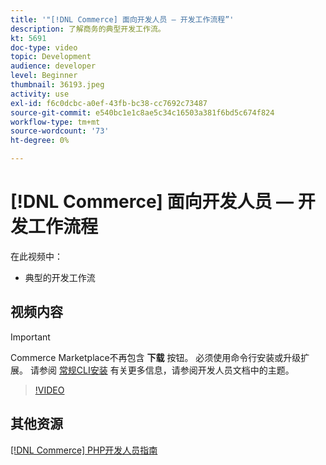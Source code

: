 ```yaml
---
title: '"[!DNL Commerce] 面向开发人员 — 开发工作流程”'
description: 了解商务的典型开发工作流。
kt: 5691
doc-type: video
topic: Development
audience: developer
level: Beginner
thumbnail: 36193.jpeg
activity: use
exl-id: f6c0dcbc-a0ef-43fb-bc38-cc7692c73487
source-git-commit: e540bc1e1c8ae5c34c16503a381f6bd5c674f824
workflow-type: tm+mt
source-wordcount: '73'
ht-degree: 0%

---
```


# [!DNL Commerce] 面向开发人员 — 开发工作流程

在此视频中：

- 典型的开发工作流

## 视频内容

>[!IMPORTANT]
>
>Commerce Marketplace不再包含 **下载** 按钮。 必须使用命令行安装或升级扩展。 请参阅 [常规CLI安装](https://devdocs.magento.com/extensions/install/) 有关更多信息，请参阅开发人员文档中的主题。

>[!VIDEO](https://video.tv.adobe.com/v/36193?quality=12&learn=on)

## 其他资源

[[!DNL Commerce] PHP开发人员指南](https://devdocs.magento.com/guides/v2.4/extension-dev-guide/bk-extension-dev-guide.html)
